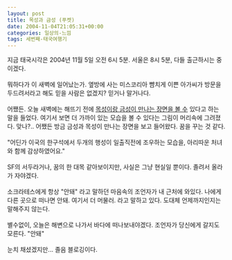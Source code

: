 ```yaml
---
layout: post
title: 목성과 금성 (푸켓)
date: 2004-11-04T21:05:31+00:00
categories: 일상의-느낌
tags: 세번째-태국여행기
---
```

지금 태국시각은 2004년 11월 5일 오전 6시 5분. 서울은 8시 5분, 다들 출근하시는 중이겠다.<br /><br />뭐하다가 이 새벽에 일어났는가. 옆방에 사는 미스코리아 뺨치게 이쁜 아가씨가 방문을 두드려서라고 해도 믿을 사람은 없겠지? 믿거나 말거나다.<br /><br />어쨌든. 오늘 새벽에는 해뜨기 전에 <a href=http://mizar92.egloos.com/500599 target=nn>목성이랑 금성이 만나는 장면을 볼 수</a> 있다고 하는 말을 들었다. 여기서 보면 더 가까이 있는 모습을 볼 수 있다는 그림이 머리속에 그려졌다. 맞나?.. 어쨌든 방금 금성과 목성이 만나는 장면을 보고 들어왔다. 꿈을 꾸는 것 같다.<br /><br />"어딘가 이국의 한구석에서 두개의 행성이 일출직전에 조우하는 모습을, 아리따운 처녀와 함께 감상하였어요." <br /><br />SF의 서두라거나, 꿈의 한 대목 같아보이지만, 사실은 그냥 현실일 뿐이다. 졸려서 올라가 자야겠다.<br /><br />소크라테스에게 항상 "안돼" 라고 말하던 마음속의 조언자가 내 근처에 와있다. 나에게 다른 곳으로 떠나면 안돼. 여기서 더 머물러. 라고 말하고 있다. 도대체 언제까지인지는 말해주지 않는다.<br /><br />별수없이, 오늘은 해변으로 나가서 바다에 떠나보내야겠다. 조언자가 당신에게 갈지도 모른다. "안돼"<br /><br />눈치 채셨겠지만... 졸음 블로깅이다.
